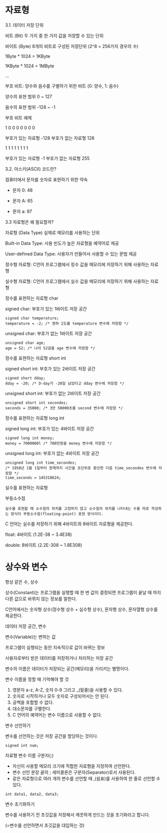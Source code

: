 # 자료형
3.1. 데이터 저장 단위

비트 (Bit) 두 가지 중 한 가지 값을 저장할 수 있는 단위

바이트 (Byte) 8개의 비트로 구성된 저장단위 (2^8 = 256가지 경우의 수)

1Byte * 1024 = 1KByte

1KByte * 1024 = 1MByte

...

부호 비트: 양수와 음수를 구별하기 위한 비트 (0: 양수, 1: 음수)

양수의 표현 범위 0 ~ 127

음수의 표현 범위 -128 ~ -1

부호 비트 예제

1 0 0 0 0 0 0 0

부호가 있는 자료형 -128 부호가 없는 자료형 128

1 1 1 1 1 1 1 1

부호가 있는 자료형 -1 부호가 없는 자료형 255

3.2. 아스키(ASCII) 코드란?

컴퓨터에서 문자를 숫자로 표현하기 위한 약속

* 문자 0: 48

* 문자 A: 65

* 문자 a: 97

3.3 자료형은 왜 필요할까?

자료형 (Data Type) 실제로 메모리를 사용하는 단위

Built-in Data Type: 사용 빈도가 높은 자료형을 예약어로 제공

User-defined Data Type: 사용자가 만들어서 사용할 수 있는 문법 제공

정수형 자료형: C언어 프로그램에서 정수 값을 메모리에 저장하기 위해 사용하는 자료형

실수형 자료형: C언어 프로그램에서 실수 값을 메모리에 저장하기 위해 사용하는 자료형

정수를 표현하는 자료형 char

signed char: 부호가 있는 1바이트 저장 공간

<pre><code>signed char temperature;
temperature = -2; /* 영하 2도를 temperature 변수에 저장함 */</code></pre>

unsigned char: 부호가 없는 1바이트 저장 공간

<pre><code>unsigned char age;
age = 52; /* 나이 52살을 age 변수에 저장함 */</code></pre>

정수를 표현하는 자료형 short int

signed short int: 부호가 있는 2바이트 저장 공간

<pre><code>signed short dday;
dday = -20; /* D-day가 -20일 남았다고 dday 변수에 저장함 */</code></pre>

unsigned short int: 부호가 없는 2바이트 저장 공간
<pre><code>unsigned short int secondes;
seconds = 35000; /* 3만 50000초를 second 변수에 저장함 */</code></pre>

정수를 표현하는 자료형 long int

signed long int: 부호가 있는 4바이트 저장 공간

<pre><code>signed long int money;
money = 7000000l /* 700만원을 money 변수에 저장함 */</code></pre>

unsigned long int: 부호가 없는 4바이트 저장 공간

<pre><code>unsigned long int time_secondes;
/* 1950년 1월 1일부터 현재까지 시간을 초단위로 환산한 다음 time_secondes 변수에 저장함 */
time_seconds = 145310624;</code></pre>

실수를 표현하는 자료형

부동소수점

<pre><code>실수를 표현할 때 소수점의 위치를 고정하지 않고 소수점의 위치를 나타내는 수를 따로 작성하는 방식이 부동소수점(floating-point) 표현 방식이다.</code></pre>

C 언어는 실수를 저장하기 위해 4바이트와 8바이트 자료형을 제공한다.

float: 4바이트 (1.2E-38 ~ 3.4E38)

double: 8바이트 (2.2E-308 ~ 1.8E308)

# 상수와 변수
항상 같은 수, 상수

상수(Constant)는 프로그램을 실행할 때 한 번 값이 결정되면 프로그램이 끝날 때 까지 다른 값으로 바뀌지 않는 정보를 말한다.

C언어에서는 숫자형 상수(정수형 상수 + 실수형 상수), 문자형 상수, 문자열형 상수를 제공한다.

데이터 저장 공간, 변수

변수(Variable)는 변하는 값

프로그램이 실행되는 동안 지속적으로 값이 바뀌는 정보

사용자로부터 받은 데이터를 저장하거나 처리하는 저장 공간

변수의 이름은 데이터가 저장되는 공간(메모리)을 가리키는 별명이다.

변수 이름을 정할 때 기억해야 할 것

1. 영문자 a-z, A-Z, 숫자 0-9 그리고 _(밑줄)을 사용할 수 있다.
2. 숫자로 시작하거나 모두 숫자로 구성되어서는 안 된다.
3. 공백을 포함할 수 없다.
4. 대소문자를 구별한다.
5. C 언어의 예약어는 변수 이름으로 사용할 수 없다.

변수 선언하기

변수를 선언하는 것은 저장 공간을 할당하는 것이다.

<pre><code>signed int num;</code></pre>

자료형 변수 이름 구분자(;)

* 자신이 사용할 메모리 크기에 적합한 자료형을 지정하여 선언한다.
* 변수 선언 문장 끝의 ; 세미콜론은 구분자(Separator)로서 사용된다.
* 같은 자료형으로 여러 개의 변수를 선언할 때 ,(쉼표)를 사용하여 한 줄로 선언할 수 있다.

<pre><code>int data1, data2, data3;</code></pre>

변수 초기화하기

변수를 사용하기 전 초깃값을 저장해서 깨끗하게 만드는 것을 초기화라고 합니다.

(=변수를 선언하면서 초깃값을 대입하는 것)